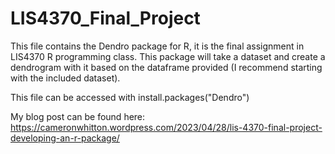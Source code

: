 # LIS4370_Final_Project
This file contains the Dendro package for R, it is the final assignment in LIS4370 R programming class. This package will take a dataset and create a dendrogram with it based on the dataframe provided (I recommend starting with the included dataset).


This file can be accessed with install.packages("Dendro")

My blog post can be found here: https://cameronwhitton.wordpress.com/2023/04/28/lis-4370-final-project-developing-an-r-package/
